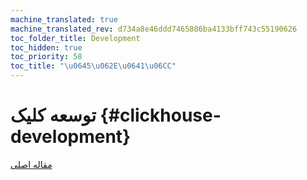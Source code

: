 ```yaml
---
machine_translated: true
machine_translated_rev: d734a8e46ddd7465886ba4133bff743c55190626
toc_folder_title: Development
toc_hidden: true
toc_priority: 58
toc_title: "\u0645\u062E\u0641\u06CC"
---
```


# توسعه کلیک {#clickhouse-development}

[مقاله اصلی](https://clickhouse.tech/docs/en/development/) <!--hide-->

